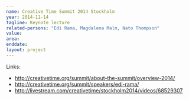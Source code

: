 ```yaml
---
name: Creative Time Summit 2014 Stockholm
year: 2014-11-14
tagline: Keynote lecture
related-persons: "Edi Rama, Magdalena Malm, Nato Thompson"
value:
area:
enddate:
layout: project
---
```

Links:
* <http://creativetime.org/summit/about-the-summit/overview-2014/>
* <http://creativetime.org/summit/speakers/edi-rama/>
* <http://livestream.com/creativetime/stockholm2014/videos/68529307>
